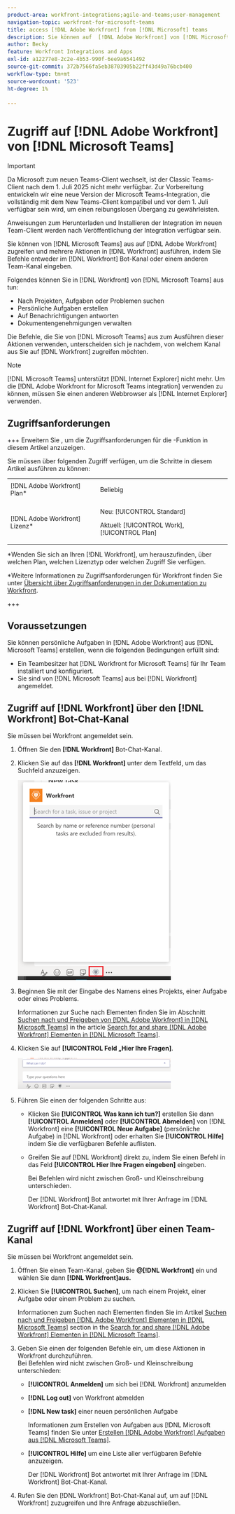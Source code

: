 ```yaml
---
product-area: workfront-integrations;agile-and-teams;user-management
navigation-topic: workfront-for-microsoft-teams
title: access [!DNL Adobe Workfront] from [!DNL Microsoft] teams
description: Sie können auf  [!DNL Adobe Workfront] von [!DNL Microsoft Teams]  zugreifen und mehrere Aktionen in ausführen [!DNL Workfront]  indem Sie Befehle entweder im Workfront-Bot-Kanal oder einem anderen Team-Kanal eingeben.
author: Becky
feature: Workfront Integrations and Apps
exl-id: a12277e8-2c2e-4b53-990f-6ee9a6541492
source-git-commit: 372b7566fa5eb38703905b22ff43d49a76bcb400
workflow-type: tm+mt
source-wordcount: '523'
ht-degree: 1%

---
```


# Zugriff auf [!DNL Adobe Workfront] von [!DNL Microsoft Teams]

<!--Audited: 01/2024-->

>[!IMPORTANT]
>
>Da Microsoft zum neuen Teams-Client wechselt, ist der Classic Teams-Client nach dem 1. Juli 2025 nicht mehr verfügbar. Zur Vorbereitung entwickeln wir eine neue Version der Microsoft Teams-Integration, die vollständig mit dem New Teams-Client kompatibel und vor dem 1. Juli verfügbar sein wird, um einen reibungslosen Übergang zu gewährleisten.
>
>Anweisungen zum Herunterladen und Installieren der Integration im neuen Team-Client werden nach Veröffentlichung der Integration verfügbar sein.


Sie können von [!DNL Microsoft Teams] aus auf [!DNL Adobe Workfront] zugreifen und mehrere Aktionen in [!DNL Workfront] ausführen, indem Sie Befehle entweder im [!DNL Workfront] Bot-Kanal oder einem anderen Team-Kanal eingeben.

Folgendes können Sie in [!DNL Workfront] von [!DNL Microsoft Teams] aus tun:

* Nach Projekten, Aufgaben oder Problemen suchen
* Persönliche Aufgaben erstellen
* Auf Benachrichtigungen antworten
* Dokumentengenehmigungen verwalten

Die Befehle, die Sie von [!DNL Microsoft Teams] aus zum Ausführen dieser Aktionen verwenden, unterscheiden sich je nachdem, von welchem Kanal aus Sie auf [!DNL Workfront] zugreifen möchten.

>[!NOTE]
>
>[!DNL Microsoft Teams] unterstützt [!DNL Internet Explorer] nicht mehr. Um die [!DNL Adobe Workfront for Microsoft Teams integration] verwenden zu können, müssen Sie einen anderen Webbrowser als [!DNL Internet Explorer] verwenden.

## Zugriffsanforderungen

+++ Erweitern Sie , um die Zugriffsanforderungen für die -Funktion in diesem Artikel anzuzeigen.

Sie müssen über folgenden Zugriff verfügen, um die Schritte in diesem Artikel ausführen zu können:

<table style="table-layout:auto"> 
 <col> 
 <col> 
 <tbody> 
  <tr> 
   <td role="rowheader">[!DNL Adobe Workfront] Plan*</td> 
   <td> <p>Beliebig</p> </td> 
  </tr> 
  <tr> 
   <td role="rowheader">[!DNL Adobe Workfront] Lizenz*</td> 
   <td> <p>Neu: [!UICONTROL Standard]</p>
   <p>Aktuell: [!UICONTROL Work], [!UICONTROL Plan]</p> </td> 
  </tr> 
 </tbody> 
</table>

*Wenden Sie sich an Ihren [!DNL Workfront], um herauszufinden, über welchen Plan, welchen Lizenztyp oder welchen Zugriff Sie verfügen.

*Weitere Informationen zu Zugriffsanforderungen für Workfront finden Sie unter [Übersicht über Zugriffsanforderungen in der Dokumentation zu Workfront](/help/quicksilver/administration-and-setup/add-users/access-levels-and-object-permissions/access-level-requirements-in-documentation.md).

+++

## Voraussetzungen

Sie können persönliche Aufgaben in [!DNL Adobe Workfront] aus [!DNL Microsoft Teams] erstellen, wenn die folgenden Bedingungen erfüllt sind:

* Ein Teambesitzer hat [!DNL Workfront for Microsoft Teams] für Ihr Team installiert und konfiguriert.
* Sie sind von [!DNL Microsoft Teams] aus bei [!DNL Workfront] angemeldet.

## Zugriff auf [!DNL Workfront] über den [!DNL Workfront] Bot-Chat-Kanal

Sie müssen bei Workfront angemeldet sein.

1. Öffnen Sie den **[!DNL Workfront]** Bot-Chat-Kanal.
1. Klicken Sie auf das **[!DNL Workfront]** unter dem Textfeld, um das Suchfeld anzuzeigen.

   ![teams_search_box_in_the_bot_channel.PNG](assets/teams-search-box-in-the-bot-channel-350x456.png)

1. Beginnen Sie mit der Eingabe des Namens eines Projekts, einer Aufgabe oder eines Problems.

   Informationen zur Suche nach Elementen finden Sie im Abschnitt [Suchen nach und Freigeben von  [!DNL Adobe Workfront]  in  [!DNL Microsoft Teams]](../../workfront-integrations-and-apps/using-workfront-with-microsoft-teams/search-for-and-share-wf-items-in-ms-teams.md) in the article [Search for and share [!DNL Adobe Workfront] Elementen in [!DNL Microsoft Teams]](../../workfront-integrations-and-apps/using-workfront-with-microsoft-teams/search-for-and-share-wf-items-in-ms-teams.md).

1. Klicken Sie auf **[!UICONTROL Feld „Hier Ihre Fragen]**.

   ![ms_teams_type_your_question_here_and_what_can_I_do_fields.png](assets/ms-teams-type-your-questions-here-and-what-can-i-do-fields-350x71.png)

1. Führen Sie einen der folgenden Schritte aus:

   * Klicken Sie **[!UICONTROL Was kann ich tun?]** erstellen Sie dann **[!UICONTROL Anmelden]** oder **[!UICONTROL Abmelden]** von [!DNL Workfront] eine **[!UICONTROL Neue Aufgabe]** (persönliche Aufgabe) in [!DNL Workfront] oder erhalten Sie **[!UICONTROL Hilfe]** indem Sie die verfügbaren Befehle auflisten.

   * Greifen Sie auf [!DNL Workfront] direkt zu, indem Sie einen Befehl in das Feld **[!UICONTROL Hier Ihre Fragen eingeben]** eingeben.

     Bei Befehlen wird nicht zwischen Groß- und Kleinschreibung unterschieden.

     Der [!DNL Workfront] Bot antwortet mit Ihrer Anfrage im [!DNL Workfront] Bot-Chat-Kanal.

## Zugriff auf [!DNL Workfront] über einen Team-Kanal

Sie müssen bei Workfront angemeldet sein.

1. Öffnen Sie einen Team-Kanal, geben Sie **@[!DNL Workfront]** ein und wählen Sie dann **[!DNL Workfront]aus.**

1. Klicken Sie **[!UICONTROL Suchen]**, um nach einem Projekt, einer Aufgabe oder einem Problem zu suchen.

   Informationen zum Suchen nach Elementen finden Sie im Artikel [Suchen nach und Freigeben [!DNL Adobe Workfront] Elementen in [!DNL Microsoft Teams]](../../workfront-integrations-and-apps/using-workfront-with-microsoft-teams/search-for-and-share-wf-items-in-ms-teams.md) section in the [Search for and share [!DNL Adobe Workfront] Elementen in [!DNL Microsoft Teams]](../../workfront-integrations-and-apps/using-workfront-with-microsoft-teams/search-for-and-share-wf-items-in-ms-teams.md).

1. Geben Sie einen der folgenden Befehle ein, um diese Aktionen in Workfront durchzuführen.\
   Bei Befehlen wird nicht zwischen Groß- und Kleinschreibung unterschieden:

   * **[!UICONTROL Anmelden]** um sich bei [!DNL Workfront] anzumelden
   * **[!DNL Log out]** von Workfront abmelden
   * **[!DNL New task]** einer neuen persönlichen Aufgabe

     Informationen zum Erstellen von Aufgaben aus [!DNL Microsoft Teams] finden Sie unter [Erstellen [!DNL Adobe Workfront] Aufgaben aus [!DNL Microsoft Teams]](../../workfront-integrations-and-apps/using-workfront-with-microsoft-teams/create-workfront-tasks-from-ms-teams.md).

   * **[!UICONTROL Hilfe]** um eine Liste aller verfügbaren Befehle anzuzeigen.

     Der [!DNL Workfront] Bot antwortet mit Ihrer Anfrage im [!DNL Workfront] Bot-Chat-Kanal.

1. Rufen Sie den [!DNL Workfront] Bot-Chat-Kanal auf, um auf [!DNL Workfront] zuzugreifen und Ihre Anfrage abzuschließen.

